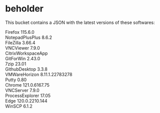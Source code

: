 # beholder
This bucket contains a JSON with the latest versions of these softwares:

Firefox            115.6.0          
NotepadPlusPlus    8.6.2            
FileZilla          3.66.4           
VNCViewer          7.9.0            
CitrixWorkspaceApp                
GitForWin          2.43.0           
7zip               23.01            
GithubDesktop      3.3.8            
VMWareHorizon      8.11.1.22783278  
Putty              0.80             
Chrome             121.0.6167.75    
VNCServer          7.9.0            
ProcessExplorer    17.05            
Edge               120.0.2210.144   
WinSCP             6.1.2            



